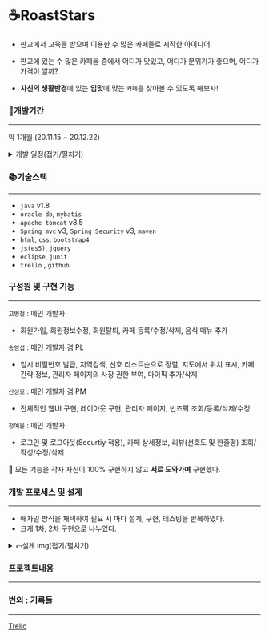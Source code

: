 # ☕RoastStars

- 판교에서 교육을 받으며 이용한 수 많은 카페들로 시작한 아이디어.

- 판교에 있는 수 많은 카페들 중에서 어디가 맛있고, 어디가 분위기가 좋으며, 어디가 가격이 쌀까?
- **자신의 생활반경**에 있는 **입맛**에 맞는 `카페`를 찾아볼 수 있도록 해보자!



### 📆개발기간

---

약 1개월 (20.11.15 ~ 20.12.22)

<details>
<summary>개발 일정(접기/펼치기)</summary>
<div markdown="1">

- 초기 개발 일정 계획
!img1차 개발 일정

- 최종 개발 일정
!img최종 개발 일정
</div>
</details>



### 📚기술스택

----

- `java` v1.8 
-  `oracle db`, `mybatis`
-  `apache tomcat` v8.5
- `Spring mvc` v3, `Spring Security` v3, `maven`
- `html`, `css`, `bootstrap4`
-  `js(es5)`, `jquery`
- `eclipse`, `junit`
- `trello` , `github`



### 구성원 및 구현 기능

---

`고병철` : 메인 개발자

- 회원가입, 회원정보수정, 회원탈퇴, 카페 등록/수정/삭제, 음식 메뉴 추가

`송영섭` : 메인 개발자 겸 PL

- 임시 비밀번호 발급, 지역검색, 선호 리스트순으로 정렬, 지도에서 위치 표시, 카페 간략 정보, 관리자 페이지의 사장 권한 부여, 마이픽 추가/삭제

`신성호` : 메인 개발자 겸 PM

- 전체적인 웹UI 구현, 레이아웃 구현, 관리자 페이지, 빈즈픽 조회/등록/삭제/수정

`정예울` : 메인 개발자

- 로그인 및 로그아웃(Securtiy 적용), 카페 상세정보, 리뷰(선호도 및 한줄평) 조회/작성/수정/삭제



🎇 모든 기능을 각자 자신이 100% 구현하지 않고 **서로 도와가며** 구현했다.



### 개발 프로세스 및 설계

---

- 애자일 방식을 채택하여 필요 시 마다 설계, 구현, 테스팅을 반복하였다.
- 크게 1차, 2차 구현으로 나누었다.

<details>
<summary>💷설계 img(접기/펼치기)</summary>
<div markdown="1">

<details>
<summary>💶Usecase Diagram</summary>
<div markdown="1">

- 토의
>

- 초기 UseCase Diagram
> 비회원
>

> 고객
>

> 사장
>

> 관리자
>

- 최종 UseCase Diagram
> 비회원
>

> 고객
>

> 사장
>

> 관리자
>

</div>
</details>

<details>
<summary>💶ERD</summary>
<div markdown="1">

- 초기 논리 ERD
>

- 초기 물리 ERD
>

- 최종 논리 ERD
>

- 최종 물리
>

</div>
</details>

<details>
<summary>💶Class Diagram</summary>
<div markdown="1">

- 토의
>
>

- 초기 Class Diagram
>

- 최종 Class Diagram
>

</div>
</details>

<details>
<summary>💶File List</summary>
<div markdown="1">

- 토의
>

- 최종 File List
>

</div>
</details>

</div>
</details>



### 프로젝트내용

---



### 번외 : 기록들

----

[Trello](https://trello.com/b/fMGKsYuT/roast-stars-project)






